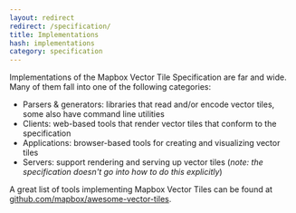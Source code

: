 ```yaml
---
layout: redirect
redirect: /specification/
title: Implementations
hash: implementations
category: specification
---
```


Implementations of the Mapbox Vector Tile Specification are far and wide. Many of them fall into one of the following categories:

* Parsers & generators: libraries that read and/or encode vector tiles, some also have command line utilities
* Clients: web-based tools that render vector tiles that conform to the specification
* Applications: browser-based tools for creating and visualizing vector tiles
* Servers: support rendering and serving up vector tiles (*note: the specification doesn't go into how to do this explicitly*)

A great list of tools implementing Mapbox Vector Tiles can be found at [github.com/mapbox/awesome-vector-tiles](https://github.com/mapbox/awesome-vector-tiles/).
